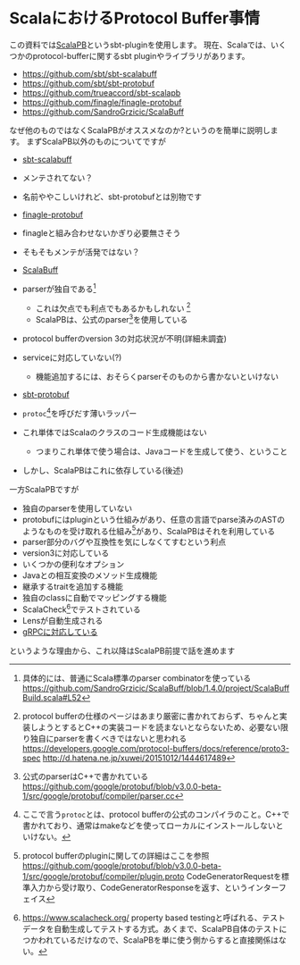 # ScalaにおけるProtocol Buffer事情

この資料では[ScalaPB](https://github.com/trueaccord/ScalaPB)というsbt-pluginを使用します。
現在、Scalaでは、いくつかのprotocol-bufferに関するsbt pluginやライブラリがあります。

- https://github.com/sbt/sbt-scalabuff
- https://github.com/sbt/sbt-protobuf
- https://github.com/trueaccord/sbt-scalapb
- https://github.com/finagle/finagle-protobuf
- https://github.com/SandroGrzicic/ScalaBuff


なぜ他のものではなくScalaPBがオススメなのか?というのを簡単に説明します。
まずScalaPB以外のものについてですが

- [sbt-scalabuff](https://github.com/sbt/sbt-scalabuff)
 - メンテされてない？
 - 名前ややこしいけれど、sbt-protobufとは別物です

- [finagle-protobuf](https://github.com/finagle/finagle-protobuf)
 - finagleと組み合わせないかぎり必要無さそう
 - そもそもメンテが活発ではない？

- [ScalaBuff](https://github.com/SandroGrzicic/ScalaBuff)
 - parserが独自である[^ScalaBuff-parser]
   - これは欠点でも利点でもあるかもしれない [^protobuf-parser]
   - ScalaPBは、公式のparser[^protobuf-parser-cpp]を使用している
 - protocol bufferのversion 3の対応状況が不明(詳細未調査)
 - serviceに対応していない(?)
   - 機能追加するには、おそらくparserそのものから書かないといけない

- [sbt-protobuf](https://github.com/sbt/sbt-protobuf)
 - `protoc`[^protoc]を呼びだす薄いラッパー
 - これ単体ではScalaのクラスのコード生成機能はない
   - つまりこれ単体で使う場合は、Javaコードを生成して使う、ということ
 - しかし、ScalaPBはこれに依存している(後述)


一方ScalaPBですが

- 独自のparserを使用していない
 - protobufにはpluginという仕組みがあり、任意の言語でparse済みのASTのようなものを受け取れる仕組み[^protobuf-plugin]があり、ScalaPBはそれを利用している
 - parser部分のバグや互換性を気にしなくてすむという利点
- version3に対応している
- いくつかの便利なオプション 
 - Javaとの相互変換のメソッド生成機能
 - 継承するtraitを追加する機能
 - 独自のclassに自動でマッピングする機能
- ScalaCheck[^scalacheck]でテストされている
- Lensが自動生成される
- [gRPCに対応している](https://github.com/trueaccord/ScalaPB/issues/44)

というような理由から、これ以降はScalaPB前提で話を進めます


[^ScalaBuff-parser]: 具体的には、普通にScala標準のparser combinatorを使っている https://github.com/SandroGrzicic/ScalaBuff/blob/1.4.0/project/ScalaBuffBuild.scala#L52
[^protobuf-parser]: protocol bufferの仕様のページはあまり厳密に書かれておらず、ちゃんと実装しようとするとC++の実装コードを読まないとならないため、必要ない限り独自にparserを書くべきではないと思われる https://developers.google.com/protocol-buffers/docs/reference/proto3-spec http://d.hatena.ne.jp/xuwei/20151012/1444617489
[^protobuf-parser-cpp]: 公式のparserはC++で書かれている https://github.com/google/protobuf/blob/v3.0.0-beta-1/src/google/protobuf/compiler/parser.cc
[^protoc]: ここで言う`protoc`とは、protocol bufferの公式のコンパイラのこと。C++で書かれており、通常はmakeなどを使ってローカルにインストールしないといけない。
[^protobuf-plugin]: protocol bufferのpluginに関しての詳細はここを参照 https://github.com/google/protobuf/blob/v3.0.0-beta-1/src/google/protobuf/compiler/plugin.proto CodeGeneratorRequestを標準入力から受け取り、CodeGeneratorResponseを返す、というインターフェイス
[^scalacheck]: https://www.scalacheck.org/ property based testingと呼ばれる、テストデータを自動生成してテストする方式。あくまで、ScalaPB自体のテストにつかわれているだけなので、ScalaPBを単に使う側からすると直接関係はない。
